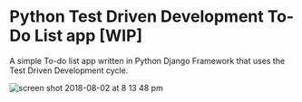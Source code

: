 # Python Test Driven Development To-Do List app [WIP]

A simple To-do list app written in Python Django Framework that uses the Test Driven Development cycle.

![screen shot 2018-08-02 at 8 13 48 pm](https://user-images.githubusercontent.com/15223809/43620125-3119db0a-969f-11e8-9140-cf3e923950d7.png)
